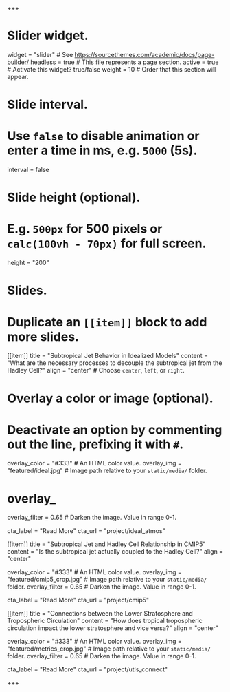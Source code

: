 +++
# Slider widget.
widget = "slider"  # See https://sourcethemes.com/academic/docs/page-builder/
headless = true  # This file represents a page section.
active = true  # Activate this widget? true/false
weight = 10  # Order that this section will appear.

# Slide interval.
# Use `false` to disable animation or enter a time in ms, e.g. `5000` (5s).
interval = false

# Slide height (optional).
# E.g. `500px` for 500 pixels or `calc(100vh - 70px)` for full screen.
height = "200"

# Slides.
# Duplicate an `[[item]]` block to add more slides.
[[item]]
  title = "Subtropical Jet Behavior in Idealized Models"
  content = "What are the necessary processes to decouple the subtropical jet from the Hadley Cell?"
  align = "center"  # Choose `center`, `left`, or `right`.

  # Overlay a color or image (optional).
  #   Deactivate an option by commenting out the line, prefixing it with `#`.
  overlay_color = "#333"  # An HTML color value.
  overlay_img = "featured/ideal.jpg"  # Image path relative to your `static/media/` folder.
#  overlay_
  overlay_filter = 0.65  # Darken the image. Value in range 0-1.

  cta_label = "Read More"
  cta_url = "project/ideal_atmos"

[[item]]
  title = "Subtropical Jet and Hadley Cell Relationship in CMIP5"
  content = "Is the subtropical jet actually coupled to the Hadley Cell?"
  align = "center"

  overlay_color = "#333"  # An HTML color value.
  overlay_img = "featured/cmip5_crop.jpg"  # Image path relative to your `static/media/` folder.
  overlay_filter = 0.65  # Darken the image. Value in range 0-1.

  cta_label = "Read More"
  cta_url = "project/cmip5"

[[item]]
  title = "Connections between the Lower Stratosphere and Tropospheric Circulation"
  content = "How does tropical tropospheric circulation impact the lower stratosphere and vice versa?"
  align = "center"

  overlay_color = "#333"  # An HTML color value.
  overlay_img = "featured/metrics_crop.jpg"  # Image path relative to your `static/media/` folder.
  overlay_filter = 0.65  # Darken the image. Value in range 0-1.

  cta_label = "Read More"
  cta_url = "project/utls_connect"

+++
